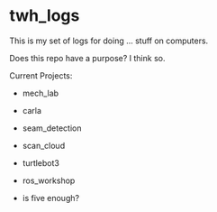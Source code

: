 # twh_logs
This is my set of logs for doing ... stuff on computers.

Does this repo have a purpose? I think so.

Current Projects:

* mech_lab
* carla
* seam_detection
* scan_cloud
* turtlebot3
* ros_workshop

* is five enough?
